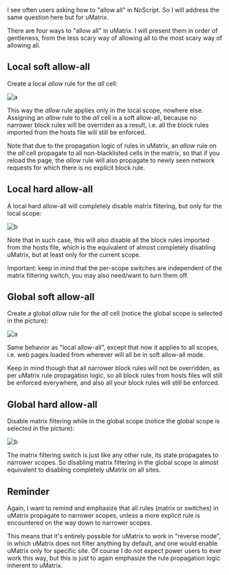 I see often users asking how to "allow all" in NoScript. So I will address the same question here but for uMatrix.

There are four ways to "allow all" in uMatrix. I will present them in order of gentleness, from the less scary way of allowing all to the most scary way of allowing all.

## Local soft allow-all

Create a local _allow_ rule for the _all_ cell:

![a](https://user-images.githubusercontent.com/585534/33175914-39b16cb4-d02b-11e7-96e9-1750e31774c4.png)

This way the _allow_ rule applies only in the local scope, nowhere else. Assigning an _allow_ rule to the _all_ cell is a soft allow-all, because no narrower block rules will be overriden as a result, i.e. all the block rules imported from the hosts file will still be enforced.

Note that due to the propagation logic of rules in uMatrix, an _allow_ rule on the _all_ cell propagate to all non-blacklisted cells in the matrix, so that if you reload the page, the _allow_ rule will also propagate to newly seen network requests for which there is no explicit block rule.

## Local hard allow-all

A local hard allow-all will completely disable matrix filtering, but only for the local scope:

![b](https://user-images.githubusercontent.com/585534/33176267-7fdf41c4-d02c-11e7-926b-16276b2bf3a2.png)

Note that in such case, this will also disable all the block rules imported from the hosts file, which is the equivalent of almost completely disabling uMatrix, but at least only for the current scope.

Important: keep in mind that the per-scope switches are independent of the matrix filtering switch, you may also need/want to turn them off.

## Global soft allow-all

Create a global _allow_ rule for the _all_ cell (notice the global scope is selected in the picture):

![a](https://user-images.githubusercontent.com/585534/33176486-350de8de-d02d-11e7-8b78-cd60fe16fadf.png)

Same behavior as "local allow-all", except that now it applies to all scopes, i.e. web pages loaded from wherever will all be in soft allow-all mode.

Keep in mind though that all narrower block rules will not be overridden, as per uMatrix rule propagation logic, so all block rules from hosts files will still be enforced everywhere, and also all your block rules will still be enforced.

## Global hard allow-all

Disable matrix filtering while in the global scope (notice the global scope is selected in the picture):

![b](https://user-images.githubusercontent.com/585534/33176919-c85212f4-d02e-11e7-833f-458bf02e2b89.png)

The matrix filtering switch is just like any other rule, its state propagates to narrower scopes. So disabling matrix filtering in the global scope is almost equivalent to disabling completely uMatrix on all sites.

## Reminder

Again, I want to remind and emphasize that all rules (matrix or switches) in uMatrix propagate to narrower scopes, unless a more explicit rule is encountered on the way down to narrower scopes.

This means that it's entirely possible for uMatrix to work in "reverse mode", in which uMatrix does not filter anything by default, and one would enable uMatrix only for specific site. Of course I do not expect power users to ever work this way, but this is just to again emphasize the rule propagation logic inherent to uMatrix.